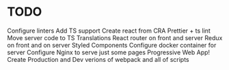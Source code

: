 # TODO
Configure linters
Add TS support
Create react from CRA
Prettier + ts lint
Move server code to TS
Translations
React router on front and server
Redux on front and on server
Styled Components
Configure docker container for server
Configure Nginx to serve just some pages
Progressive Web App!
Create Production and Dev verions of webpack and all of scripts
